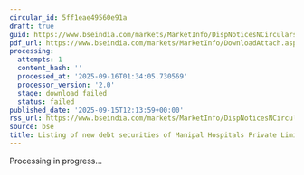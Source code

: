 ```yaml
---
circular_id: 5ff1eae49560e91a
draft: true
guid: https://www.bseindia.com/markets/MarketInfo/DispNoticesNCirculars.aspx?Noticeid={7183C5FE-C052-40E9-9C41-25FF66C99A58}&noticeno=20250915-35&dt=09/15/2025&icount=35&totcount=81&flag=0
pdf_url: https://www.bseindia.com/markets/MarketInfo/DownloadAttach.aspx?id=20250915-35&attachedId=
processing:
  attempts: 1
  content_hash: ''
  processed_at: '2025-09-16T01:34:05.730569'
  processor_version: '2.0'
  stage: download_failed
  status: failed
published_date: '2025-09-15T12:13:59+00:00'
rss_url: https://www.bseindia.com/markets/MarketInfo/DispNoticesNCirculars.aspx?Noticeid={7183C5FE-C052-40E9-9C41-25FF66C99A58}&noticeno=20250915-35&dt=09/15/2025&icount=35&totcount=81&flag=0
source: bse
title: Listing of new debt securities of Manipal Hospitals Private Limited
---
```


Processing in progress...